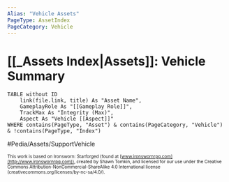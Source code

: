```yaml
---
Alias: "Vehicle Assets"
PageType: AssetIndex
PageCategory: Vehicle
---
```

# [[_Assets Index|Assets]]: Vehicle Summary
```dataview
TABLE without ID
	link(file.link, title) As "Asset Name",
	GameplayRole As "[[Gameplay Role]]",
	TrackMax As "Integrity (Max)",
	Aspect As "Vehicle [[Aspect]]"
WHERE contains(PageType, "Asset") & contains(PageCategory, "Vehicle") & !contains(PageType, "Index")
```

#Pedia/Assets/SupportVehicle 

<font size=-2>This work is based on Ironsworn: Starforged (found at [www.ironswornrpg.com](http://www.ironswornrpg.com)), created by Shawn Tomkin, and licensed for our use under the Creative Commons Attribution-NonCommercial-ShareAlike 4.0 International license  (creativecommons.org/licenses/by-nc-sa/4.0/).</font>